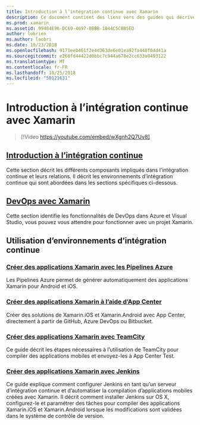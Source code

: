 ```yaml
---
title: Introduction à l’intégration continue avec Xamarin
description: Ce document contient des liens vers des guides qui décrivent l’intégration continue avec Xamarin. Contenu lié fournit une vue d’ensemble de l’intégration continue et traite des Application Center Build TeamCity et Jenkins.
ms.prod: xamarin
ms.assetid: 99484E96-DC69-4697-8BBB-1B44C5CBB5ED
author: lobrien
ms.author: laobri
ms.date: 10/23/2018
ms.openlocfilehash: 9171eeb461f2e4d363de6e01ea92fa448f04d41a
ms.sourcegitcommit: e268fd44422d0bbc7c944a678e2cc633a0493122
ms.translationtype: MT
ms.contentlocale: fr-FR
ms.lasthandoff: 10/25/2018
ms.locfileid: "50121631"
---
```

# <a name="introduction-to-continuous-integration-with-xamarin"></a>Introduction à l’intégration continue avec Xamarin

> [!Video https://youtube.com/embed/wXgnh2Q7Uv8]

## <a name="introduction-to-continuous-integrationtoolsciintro-to-cimd"></a>[Introduction à l’intégration continue](~/tools/ci/intro-to-ci.md)

Cette section décrit les différents composants impliqués dans l’intégration continue et leurs relations. Il décrit les environnements d’intégration continue qui sont abordées dans les sections spécifiques ci-dessous.

## <a name="devops-with-xamarintoolscidevopsmd"></a>[DevOps avec Xamarin](~/tools/ci/devops.md)

Cette section identifie les fonctionnalités de DevOps dans Azure et Visual Studio, vous pouvez vous attendre pour fonctionner avec un projet Xamarin.

## <a name="working-with-continuous-integration-environments"></a>Utilisation d’environnements d’intégration continue

### <a name="build-xamarin-apps-with-azure-pipelineshttpsdocsmicrosoftcomazuredevopspipelineslanguagesxamarin"></a>[Créer des applications Xamarin avec les Pipelines Azure](https://docs.microsoft.com/azure/devops/pipelines/languages/xamarin/)

Les Pipelines Azure permet de générer automatiquement des applications Xamarin pour Android et iOS.

### <a name="build-xamarin-apps-using-app-centerhttpsdocsmicrosoftcomappcenterbuildxamarin"></a>[Créer des applications Xamarin à l’aide d’App Center](https://docs.microsoft.com/appcenter/build/xamarin/)

Créer des solutions de Xamarin.iOS et Xamarin.Android avec App Center, directement à partir de GitHub, Azure DevOps ou Bitbucket.

### <a name="build-xamarin-apps-with-teamcitytoolsciteamcitymd"></a>[Créer des applications Xamarin avec TeamCity](~/tools/ci/teamcity.md)

Ce guide décrit les étapes nécessaires à l’utilisation de TeamCity pour compiler des applications mobiles et envoyez-les à App Center Test.

### <a name="build-xamarin-apps-with-jenkinstoolscijenkins-walkthroughmd"></a>[Créer des applications Xamarin avec Jenkins](~/tools/ci/jenkins-walkthrough.md)

Ce guide explique comment configurer Jenkins en tant qu’un serveur d’intégration continue et d’automatiser la compilation d’applications mobiles créées avec Xamarin. Il décrit comment installer Jenkins sur OS X, configurez-le et paramétrer des tâches pour compiler des applications Xamarin.iOS et Xamarin.Android lorsque les modifications sont validées dans le système de contrôle de version.
